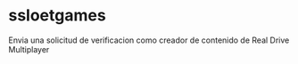 # ssloetgames
Envia una solicitud de verificacion como creador de contenido de Real Drive Multiplayer

